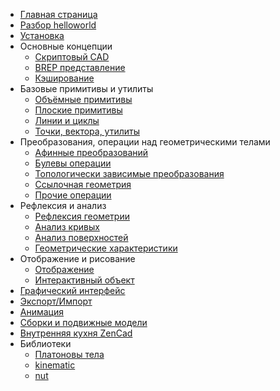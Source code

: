 * [Главная страница](index.html)
* [Разбор helloworld](helloworld.html)
* [Установка](installation.html)
* Основные концепции
	* [Скриптовый CAD](scriptcad.html)
	* [BREP представление](geomcore.html)
	* [Кэширование](caching.html)
* Базовые примитивы и утилиты
	* [Объёмные примитивы](prim3d.html)  
	* [Плоские примитивы](prim2d.html)  
	* [Линии и циклы](prim1d.html)  
	* [Точки, вектора, утилиты](prim0d.html)
* Преобразования, операции над геометрическими телами
	* [Афинные преобразований](trans0.html)  
	* [Булевы операции](bool.html)
	* [Топологически зависимые преобразования](fillet.html)  
	* [Ссылочная геометрия](ops3d.html)
	* [Прочие операции](other.html)
* Рефлексия и анализ
	* [Рефлексия геометрии](reflect.html)
	* [Анализ кривых](crvalgo.html)
	* [Анализ поверхностей](surfalgo.html)
	* [Геометрические характеристики](geomprop.html)
* Отображение и рисование  
	* [Отображение](show.html)
	* [Интерактивный объект](interactive_object.html)  
* [Графический интерфейс](gui.html)
* [Экспорт/Импорт](expimp.html)
* [Анимация](animate.html)
* [Сборки и подвижные модели](assemble.html)
* [Внутренняя кухня ZenCad](internal.html)
* Библиотеки
	* [Платоновы тела](platonic.html)
	* [kinematic](kinematic.html)
	* [nut](nut.html)